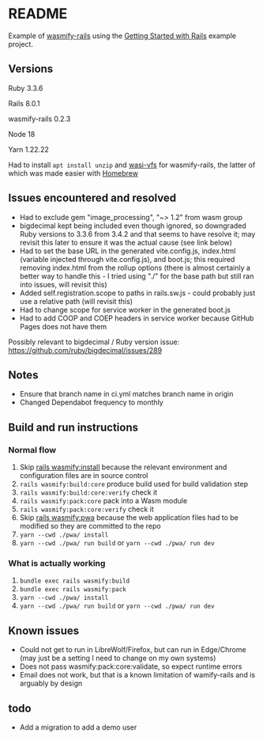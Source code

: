 # README

Example of [wasmify-rails](https://github.com/palkan/wasmify-rails) using the [Getting Started with Rails](https://guides.rubyonrails.org/getting_started.html) example project.

## Versions

Ruby 3.3.6

Rails 8.0.1

wasmify-rails 0.2.3

Node 18

Yarn 1.22.22

Had to install `apt install unzip` and [wasi-vfs](https://github.com/kateinoigakukun/wasi-vfs) for wasmify-rails, the latter of which was made easier with [Homebrew](https://brew.sh/)

## Issues encountered and resolved

- Had to exclude gem "image_processing", "~> 1.2" from wasm group
- bigdecimal kept being included even though ignored, so downgraded Ruby versions to 3.3.6 from 3.4.2 and that seems to have resolve it; may revisit this later to ensure it was the actual cause (see link below)
- Had to set the base URL in the generated vite.config.js, index.html (variable injected through vite.config.js), and boot.js; this required removing index.html from the rollup options (there is almost certainly a better way to handle this - I tried using "./" for the base path but still ran into issues, will revisit this)
- Added self.registration.scope to paths in rails.sw.js - could probably just use a relative path (will revisit this)
- Had to change scope for service worker in the generated boot.js
- Had to add COOP and COEP headers in service worker because GitHub Pages does not have them

Possibly relevant to bigdecimal / Ruby version issue: https://github.com/ruby/bigdecimal/issues/289

## Notes

- Ensure that branch name in ci.yml matches branch name in origin
- Changed Dependabot frequency to monthly

## Build and run instructions

### Normal flow

1. Skip [rails wasmify:install](https://github.com/palkan/wasmify-rails?tab=readme-ov-file#step-1-binrails-wasmifyinstall) because the relevant environment and configuration files are in source control
1. `rails wasmify:build:core` produce build used for build validation step
1. `rails wasmify:build:core:verify` check it
1. `rails wasmify:pack:core` pack into a Wasm module
1. `rails wasmify:pack:core:verify` check it
1. Skip [rails wasmify:pwa](https://github.com/palkan/wasmify-rails?tab=readme-ov-file#step-4-binrails-wasmifypwa) because the web application files had to be modified so they are committed to the repo
1. `yarn --cwd ./pwa/ install`
1. `yarn --cwd ./pwa/ run build` or `yarn --cwd ./pwa/ run dev`

### What is actually working

1. `bundle exec rails wasmify:build`
1. `bundle exec rails wasmify:pack`
1. `yarn --cwd ./pwa/ install`
1. `yarn --cwd ./pwa/ run build` or `yarn --cwd ./pwa/ run dev`

## Known issues

- Could not get to run in LibreWolf/Firefox, but can run in Edge/Chrome (may just be a setting I need to change on my own systems)
- Does not pass wasmify:pack:core:validate, so expect runtime errors
- Email does not work, but that is a known limitation of wamify-rails and is arguably by design

## todo

- Add a migration to add a demo user
